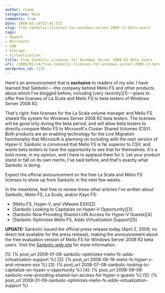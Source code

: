 ```yaml
---
author: slowe
categories: News
comments: true
date: 2009-01-14T22:41:21Z
slug: free-sanbolic-licenses-for-windows-server-2008-r2-beta-users
tags:
- HyperV
- Microsoft
- SAN
- Storage
- Virtualization
title: Free Sanbolic Licenses for Windows Server 2008 R2 Beta Users
url: /2009/01/14/free-sanbolic-licenses-for-windows-server-2008-r2-beta-users/
wordpress_id: 1135
---
```


Here's an announcement that is **exclusive** to readers of my site: I have learned that Sanbolic---the company behind Melio FS and other products about which I've blogged before, including [very recently][1]---plans to offer free licenses of La Scala and Melio FS to beta testers of Windows Server 2008 R2.

That's right: free licenses for the La Scala volume manager and Melio FS shared file system for Windows Server 2008 R2 beta testers. The licenses will be good only during the beta period, and will allow beta testers to directly compare Melio FS to Microsoft's Cluster Shared Volumes (CSV). Both products are an enabling technology for the Live Migration functionality that Microsoft is planning on including with the next version of Hyper-V. Sanbolic is convinced that Melio FS is far superior to CSV, and wants beta testers to have the opportunity to see that for themselves. It's a bold move, in my opinion, and I have to applaud them for it. Let your product stand or fall on its own merits, I've said before, and that's exactly what Sanbolic is doing.

Expect the official announcement on the free La Scala and Melio FS licenses to show up from Sanbolic in the next few weeks.

In the meantime, feel free to review these other articles I've written about Sanbolic, Melio FS, La Scala, and/or Kayo FS:

  * [Melio FS, Hyper-V, and VMware ESX][2]
  * [Sanbolic Looking to Capitalize on Hyper-V Opportunity][3]
  * [Sanbolic Now Providing Shared LUN Access for Hyper-V Guests][4]
  * [Sanbolic Optimizes Melio FS, Adds Virtualization Support][5]

**UPDATE:** Sanbolic issued the official press release today (April 2, 2009; no direct link available for the press release), making the announcement about the free evaluation version of Melio FS for Windows Server 2008 R2 beta users. Visit the [Sanbolic web site](http://www.sanbolic.com/) for more information.

[1]: {% post_url 2009-01-09-sanbolic-optimizes-melio-fs-adds-virtualization-support %}
[2]: {% post_url 2008-06-16-melio-fs-hyper-v-and-vmware-esx %}
[3]: {% post_url 2008-07-08-sanbolic-looking-to-capitalize-on-hyper-v-opportunity %}
[4]: {% post_url 2008-09-08-sanbolic-now-providing-shared-lun-access-for-hyper-v-guests %}
[5]: {% post_url 2009-01-09-sanbolic-optimizes-melio-fs-adds-virtualization-support %}
